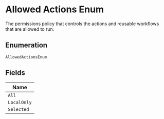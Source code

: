 
# Allowed Actions Enum

The permissions policy that controls the actions and reusable workflows that are allowed to run.

## Enumeration

`AllowedActionsEnum`

## Fields

| Name |
|  --- |
| `All` |
| `LocalOnly` |
| `Selected` |

